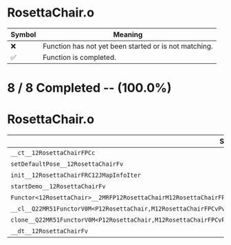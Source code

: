 # RosettaChair.o
| Symbol | Meaning 
| ------------- | ------------- 
| :x: | Function has not yet been started or is not matching. 
| :white_check_mark: | Function is completed. 


# 8 / 8 Completed -- (100.0%)
# RosettaChair.o
| Symbol | Decompiled? |
| ------------- | ------------- |
| `__ct__12RosettaChairFPCc` | :white_check_mark: |
| `setDefaultPose__12RosettaChairFv` | :white_check_mark: |
| `init__12RosettaChairFRC12JMapInfoIter` | :white_check_mark: |
| `startDemo__12RosettaChairFv` | :white_check_mark: |
| `Functor<12RosettaChair>__2MRFP12RosettaChairM12RosettaChairFPCvPv_v_Q22MR51FunctorV0M<P12RosettaChair,M12RosettaChairFPCvPv_v>` | :white_check_mark: |
| `__cl__Q22MR51FunctorV0M<P12RosettaChair,M12RosettaChairFPCvPv_v>CFv` | :white_check_mark: |
| `clone__Q22MR51FunctorV0M<P12RosettaChair,M12RosettaChairFPCvPv_v>CFP7JKRHeap` | :white_check_mark: |
| `__dt__12RosettaChairFv` | :white_check_mark: |

